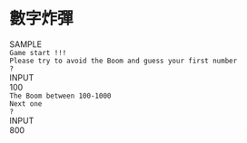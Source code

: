 # 數字炸彈
SAMPLE<br>
`Game start !!!`<br>
 `Please try to avoid the Boom and guess your first number`<br>
`?`<br>
INPUT<br>
100<br>
`The Boom between 100-1000`<br>
`Next one`<br>
`?`<br>
INPUT<br>
800<br>
